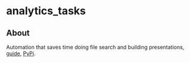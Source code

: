 # analytics_tasks

## About

Automation that saves time doing file search and building presentations, [guide](https://ashugaur.github.io/analytics_tasks/), [PyPi](https://pypi.org/project/analytics_tasks/).
